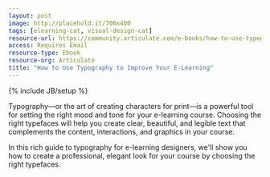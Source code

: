 ```yaml
---
layout: post
image: http://placehold.it/700x400
tags: [elearning-cat, visual-design-cat]
resource-url: https://community.articulate.com/e-books/how-to-use-typography-to-improve-your-e-learning
access: Requires Email
resource-type: Ebook
resource-org: Articulate
title: "How to Use Typography to Improve Your E-Learning"
---
```

{% include JB/setup %}

Typography—or the art of creating characters for print—is a powerful tool for setting the right mood and tone for your e-learning course. Choosing the right typefaces will help you create clear, beautiful, and legible text that complements the content, interactions, and graphics in your course.  

In this rich guide to typography for e-learning designers, we'll show you how to create a professional, elegant look for your course by choosing the right typefaces.
